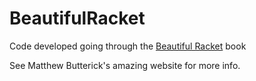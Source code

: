# BeautifulRacket
Code developed going through the [Beautiful Racket](https://beautifulracket.com) book

See Matthew Butterick's amazing website for more info.
